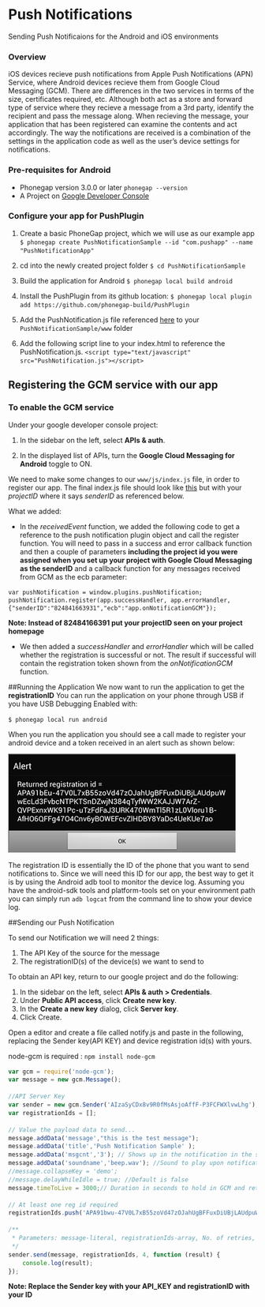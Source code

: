Push Notifications
========================

Sending Push Notificaions for the Android and iOS environments

### Overview

iOS devices recieve push notifications from Apple Push Notifications (APN) 
Service, where Android devices recieve them from Google Cloud Messaging (GCM). 
There are differences in the two services in terms of the size, certificates 
required, etc. Although both act as a store and forward type of service where they 
recieve a message from a 3rd party, identify the recipient and pass the message 
along. When recieving the message, your application that has been registered 
can examine the contents and act accordingly. The way the notifications are received 
is a combination of the settings in the application code as well as the user’s 
device settings for notifications.

### Pre-requisites for Android
- Phonegap version 3.0.0 or later `phonegap --version`
- A Project on [Google Developer Console](https://console.developers.google.com/)

### Configure your app for PushPlugin 
1. Create a basic PhoneGap project, which we will use as our example app
   `$ phonegap create PushNotificationSample --id "com.pushapp" --name "PushNotificationApp"`

2. cd into the newly created project folder
   `$ cd PushNotificationSample`

3. Build the application for Android
   `$ phonegap local build android`

4. Install the PushPlugin from its github location:
   `$ phonegap local plugin add https://github.com/phonegap-build/PushPlugin`

5. Add the PushNotification.js file referenced 
[here](https://github.com/freesurface/mom/blob/master/planning/js/PushNotification.js) to your `PushNotificationSample/www` folder

6. Add the following script line to your index.html to reference the PushNotification.js.
   `<script type="text/javascript" src="PushNotification.js"></script>`

## Registering the GCM service with our app
### To enable the GCM service
Under your google developer console project:

1. In the sidebar on the left, select **APIs & auth**.

2. In the displayed list of APIs, turn the **Google Cloud Messaging for Android** toggle to ON.

We need to make some changes to our `www/js/index.js` file, in order to register our app.
The final index.js file should look like [this](https://github.com/freesurface/mom/blob/master/planning/js/index.js)
but with your *projectID* where it says *senderID* as referenced below.

What we added:

- In the *receivedEvent* function, we added the following code to get a reference to
the push notification plugin object and call the register function. You will
need to pass in a success and error callback function and then a couple of parameters 
**including the project id you were assigned when you set up your project with Google Cloud Messaging 
as the senderID** and a callback function for any messages received from GCM as the ecb parameter:

```
var pushNotification = window.plugins.pushNotification;
pushNotification.register(app.successHandler, app.errorHandler,{"senderID":"824841663931","ecb":"app.onNotificationGCM"});
```

**Note: Instead of 82484166391 put your projectID seen on your project homepage**

- We then added a *successHandler* and *errorHandler* which will be called whether the registration is successful or not.
The result if successful will contain the registration token shown from the *onNotificationGCM* function. 

##Running the Application
We now want to run the application to get the **registrationID**
You can run the application on your phone through USB if you have USB Debugging Enabled with:

   `$ phonegap local run android`

When you run the application you should see a call made to register your 
android device and a token received in an alert such as shown below:

![](https://github.com/freesurface/mom/blob/master/planning/img/android-notify-reg.png?raw=true)

The registration ID is essentially the ID of the phone that you want to send notifications
to. Since we will need this ID for our app, the best way to get it is by using the Android adb tool to
monitor the device log. Assuming you have the android-sdk tools and platform-tools set on your 
environment path you can simply run `adb logcat` from the command line to show your device log.

##Sending our Push Notification

To send our Notification we will need 2 things:

1. The API Key of the source for the message
2. The registrationID(s) of the device(s) we want to send to

To obtain an API key, return to our google project and do the following:

1. In the sidebar on the left, select **APIs & auth > Credentials**.
2. Under **Public API access**, click **Create new key**.
3. In the **Create a new key** dialog, click **Server key**.
4. Click Create.


Open a editor and create a file called notify.js and paste in the following, replacing the Sender key(API KEY)
and device registration id(s) with yours.

node-gcm is required : `npm install node-gcm`

```javascript
var gcm = require('node-gcm');
var message = new gcm.Message();
 
//API Server Key
var sender = new gcm.Sender('AIzaSyCDx8v9R0fMsAsjoAffF-P3FCFWXlvwLhg');
var registrationIds = [];
 
// Value the payload data to send...
message.addData('message',"this is the test message");
message.addData('title','Push Notification Sample' );
message.addData('msgcnt','3'); // Shows up in the notification in the status bar
message.addData('soundname','beep.wav'); //Sound to play upon notification receipt - put in the www folder in app
//message.collapseKey = 'demo';
//message.delayWhileIdle = true; //Default is false
message.timeToLive = 3000;// Duration in seconds to hold in GCM and retry before timing out. Default 4 weeks (2,419,200 seconds) if not specified.
 
// At least one reg id required
registrationIds.push('APA91bwu-47V0L7xB55zoVd47zOJahUgBFFuxDiUBjLAUdpuWwEcLd3FvbcNTPKTSnDZwjN384qTyfWW2KAJJW7ArZ-QVPExnxWK91Pc-uTzFdFaJ3URK470WmTl5R1zL0Vloru1B-AfHO6QFFg47O4Cnv6yBOWEFcvZlHDBY8YaDc4UeKUe7ao');
 
/**
 * Parameters: message-literal, registrationIds-array, No. of retries, callback-function
 */
sender.send(message, registrationIds, 4, function (result) {
    console.log(result);
});
```

**Note: Replace the Sender key with your API_KEY and registrationID with your ID**
